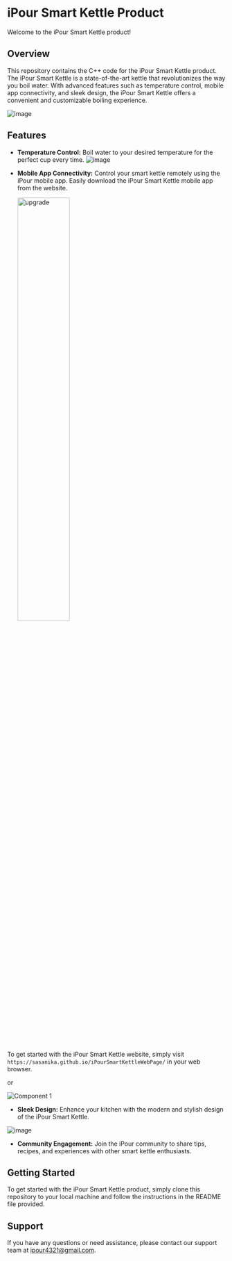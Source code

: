 # iPour Smart Kettle Product

Welcome to the iPour Smart Kettle product!

## Overview

This repository contains the C++ code for the iPour Smart Kettle product. The iPour Smart Kettle is a state-of-the-art kettle that revolutionizes the way you boil water. With advanced features such as temperature control, mobile app connectivity, and sleek design, the iPour Smart Kettle offers a convenient and customizable boiling experience.


![image](https://github.com/Sasanika/iPourSmartKettleESP8266/assets/134100704/28eb2747-0884-4b37-a7c7-3c3787ca8b97)


## Features

- **Temperature Control:** Boil water to your desired temperature for the perfect cup every time.
![image](https://github.com/Sasanika/iPourSmartKettleESP8266/assets/134100704/7c4c990a-17a3-4a53-b2c4-a9d530aa611d)

  
- **Mobile App Connectivity:** Control your smart kettle remotely using the iPour mobile app.
Easily download the iPour Smart Kettle mobile app from the website.

  <img src="https://github.com/Sasanika/iPourSmartKettleWebPage/assets/134100704/df47d02a-98c1-48ea-b7b9-c0a3433aa66c" alt="upgrade" style="width: 50%;">

To get started with the iPour Smart Kettle website, simply visit `https://sasanika.github.io/iPourSmartKettleWebPage/` in your web browser.

or

![Component 1](https://github.com/Sasanika/iPourSmartKettleWebPage/assets/134100704/342e8646-0fa7-45e4-b5f1-096630c5fd65)
  
- **Sleek Design:** Enhance your kitchen with the modern and stylish design of the iPour Smart Kettle.

![image](https://github.com/Sasanika/iPourSmartKettleESP8266/assets/134100704/b50622e3-f66a-490d-b871-33ef7e33b6fd)

  
- **Community Engagement:** Join the iPour community to share tips, recipes, and experiences with other smart kettle enthusiasts.

## Getting Started

To get started with the iPour Smart Kettle product, simply clone this repository to your local machine and follow the instructions in the README file provided.

## Support

If you have any questions or need assistance, please contact our support team at ipour4321@gmail.com.
